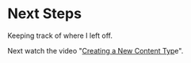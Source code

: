 # Next Steps

Keeping track of where I left off.

Next watch the video "[Creating a New Content Typ](https://drupalize.me/topic/content-types)e".



